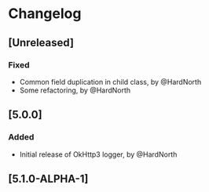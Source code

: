 # Changelog

## [Unreleased]
### Fixed
- Common field duplication in child class, by @HardNorth
- Some refactoring, by @HardNorth

## [5.0.0]
### Added
- Initial release of OkHttp3 logger, by @HardNorth

## [5.1.0-ALPHA-1]

